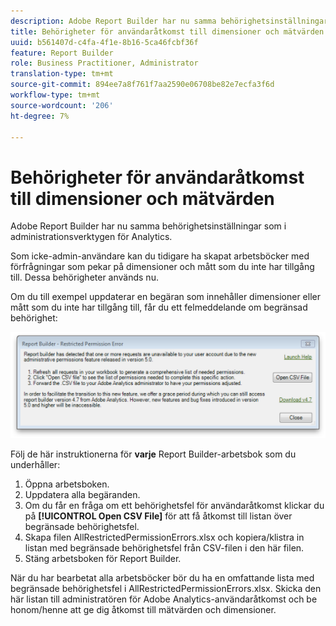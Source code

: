 ```yaml
---
description: Adobe Report Builder har nu samma behörighetsinställningar som i administrationsverktygen för Analytics.
title: Behörigheter för användaråtkomst till dimensioner och mätvärden
uuid: b561407d-c4fa-4f1e-8b16-5ca46fcbf36f
feature: Report Builder
role: Business Practitioner, Administrator
translation-type: tm+mt
source-git-commit: 894ee7a8f761f7aa2590e06708be82e7ecfa3f6d
workflow-type: tm+mt
source-wordcount: '206'
ht-degree: 7%

---
```



# Behörigheter för användaråtkomst till dimensioner och mätvärden

Adobe Report Builder har nu samma behörighetsinställningar som i administrationsverktygen för Analytics.

Som icke-admin-användare kan du tidigare ha skapat arbetsböcker med förfrågningar som pekar på dimensioner och mått som du inte har tillgång till. Dessa behörigheter används nu.

Om du till exempel uppdaterar en begäran som innehåller dimensioner eller mått som du inte har tillgång till, får du ett felmeddelande om begränsad behörighet:

![](assets/arb_restrc_perm.png)

Följ de här instruktionerna för **varje** Report Builder-arbetsbok som du underhåller:

1. Öppna arbetsboken.
1. Uppdatera alla begäranden.
1. Om du får en fråga om ett behörighetsfel för användaråtkomst klickar du på **[!UICONTROL Open CSV File]** för att få åtkomst till listan över begränsade behörighetsfel.
1. Skapa filen AllRestrictedPermissionErrors.xlsx och kopiera/klistra in listan med begränsade behörighetsfel från CSV-filen i den här filen.
1. Stäng arbetsboken för Report Builder.

När du har bearbetat alla arbetsböcker bör du ha en omfattande lista med begränsade behörighetsfel i AllRestrictedPermissionErrors.xlsx. Skicka den här listan till administratören för Adobe Analytics-användaråtkomst och be honom/henne att ge dig åtkomst till mätvärden och dimensioner.
